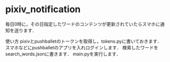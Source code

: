 # pixiv_notification
毎日0時に，その日指定したワードのコンテンツが更新されていたらスマホに通知を送ります．

使い方
pixivとpushballetのトークンを取得し，tokens.pyに書いておきます．
スマホなどにpushballetのアプリを入れログインします．
検索したワードをsearch_words.jsonに書きます．
main.pyを実行します．
